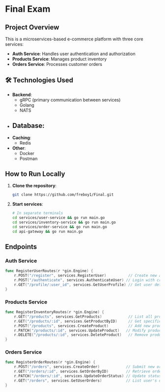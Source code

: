 # Final Exam

## Project Overview
This is a microservices-based e-commerce platform with three core services:
- **Auth Service**: Handles user authentication and authorization
- **Products Service**: Manages product inventory
- **Orders Service**: Processes customer orders 

## 🛠 Technologies Used
- **Backend**: 
  - gRPC (primary communication between services)
  - Golang
  - NATS
- **Database**: 
  - 
- **Caching**:
  - Redis
- **Other**:
  - Docker 
  - Postman

## How to Run Locally

1. **Clone the repository**:
   ```bash
   git clone https://github.com/freboy1/Final.git
   ```
3. **Start services**:
   ```bash
   # In separate terminals
   cd services/user-service && go run main.go
   cd services/inventory-service && go run main.go
   cd services/order-service && go run main.go
   cd api-gateway && go run main.go
   ```


## Endpoints

### Auth Service 
```go
func RegisterUserRoutes(r *gin.Engine) {
    r.POST("/register", services.RegisterUser)          // Create new account
    r.POST("/authenticate", services.AuthenticateUser) // Login with credentials
    r.GET("/profile/:user_id", services.GetUserProfile) // Get user details
}
```

### Products Service 
```go
func RegisterInventoryRoutes(r *gin.Engine) {
    r.GET("/products", services.GetProducts)            // List all products 
    r.GET("/products/:id", services.GetProductByID)     // Get specific product
    r.POST("/products", services.CreateProduct)         // Add new product 
    r.PATCH("/products/:id", services.UpdateProduct)   // Modify product 
    r.DELETE("/products/:id", services.DeleteProduct)   // Remove product 
}
```

### Orders Service
```go
func RegisterOrderRoutes(r *gin.Engine) {
    r.POST("/orders", services.CreateOrder)            // Submit new order
    r.GET("/orders/:id", services.GetOrderByID)        // Retrieve order details
    r.PATCH("/orders/:id", services.UpdateOrderStatus) // Update status 
    r.GET("/orders", services.GetUserOrders)           // List user's orders
}
```
